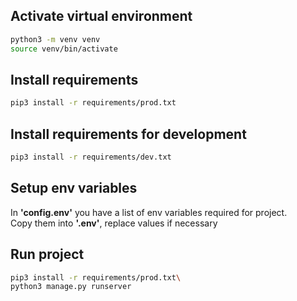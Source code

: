 ## Activate virtual environment

```bash
python3 -m venv venv
source venv/bin/activate
```

## Install requirements

```bash
pip3 install -r requirements/prod.txt
```

## Install requirements for development

```bash
pip3 install -r requirements/dev.txt

```

## Setup env variables

In **'config.env'** you have a list of env variables required for project.\
Copy them into **'.env'**, replace values if necessary

## Run project

```bash
pip3 install -r requirements/prod.txt\
python3 manage.py runserver
```

